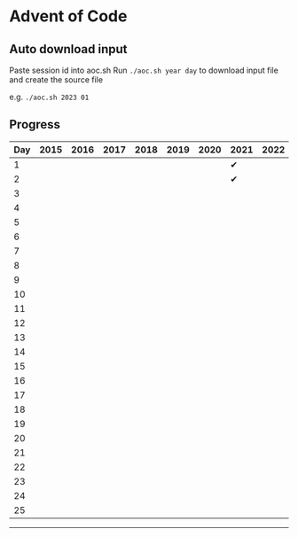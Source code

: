 # Advent of Code

## Auto download input

Paste session id into aoc.sh
Run `./aoc.sh year day` to download input file and create the source file

e.g. `./aoc.sh 2023 01`

## Progress

| Day | 2015 | 2016 | 2017 | 2018 | 2019 | 2020 | 2021 | 2022 | 2023 | 2024 |
| --- | ---- | ---- | ---- | ---- | ---- | ---- | ---- | ---- | ---- | ---- |
| 1   |      |      |      |      |      |      | ✔︎    |      | ✔︎   | ✔︎   |
| 2   |      |      |      |      |      |      | ✔︎    |      | ✔︎   | ✔︎   |
| 3   |      |      |      |      |      |      |      |      |      | ✔︎   |
| 4   |      |      |      |      |      |      |      |      |      | ✔︎   | 
| 5   |      |      |      |      |      |      |      |      |      | ✔︎   | 
| 6   |      |      |      |      |      |      |      |      |      |      | 
| 7   |      |      |      |      |      |      |      |      |      | ✔︎   |
| 8   |      |      |      |      |      |      |      |      |      |      |
| 9   |      |      |      |      |      |      |      |      |      |      |
| 10  |      |      |      |      |      |      |      |      |      |      |
| 11  |      |      |      |      |      |      |      |      |      |      |
| 12  |      |      |      |      |      |      |      |      |      |      |
| 13  |      |      |      |      |      |      |      |      |      |      |
| 14  |      |      |      |      |      |      |      |      |      |      |
| 15  |      |      |      |      |      |      |      |      |      |      |
| 16  |      |      |      |      |      |      |      |      |      |      |
| 17  |      |      |      |      |      |      |      |      |      |      |
| 18  |      |      |      |      |      |      |      |      |      |      |
| 19  |      |      |      |      |      |      |      |      |      |      |
| 20  |      |      |      |      |      |      |      |      |      |      |
| 21  |      |      |      |      |      |      |      |      |      |      |
| 22  |      |      |      |      |      |      |      |      |      |      |
| 23  |      |      |      |      |      |      |      |      |      |      |
| 24  |      |      |      |      |      |      |      |      |      |      |
| 25  |      |      |      |      |      |      |      |      |      |      |

--------
